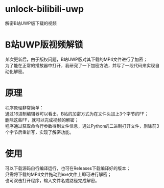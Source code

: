 # unlock-bilibili-uwp
解密B站UWP版下载的视频
# B站UWP版视频解锁
某次更新后，由于版权问题，B站UWP版对其下载的MP4文件进行了加密；  
为了能在正常的播放器中打开，我研究了一下加密方法，并写了一段代码来实现自动化解密。
# 原理
程序原理非常简单：  
通过16进制编辑器可以看出，B站的加密方式为在文件头加上3个字节的FF；  
删除这些FF，就可以完成视频的解密；  
程序通过获取命令行参数得到文件信息，通过Python的二进制打开文件，删除前3个字节后重新写，实现了解密功能。
# 使用
可以下载源码自行编译运行，也可在Releases下载编译好的版本；  
只需将下载的MP4文件拖动到exe文件上即可进行解密；  
也可双击打开程序，输入文件名或路径完成解密。
